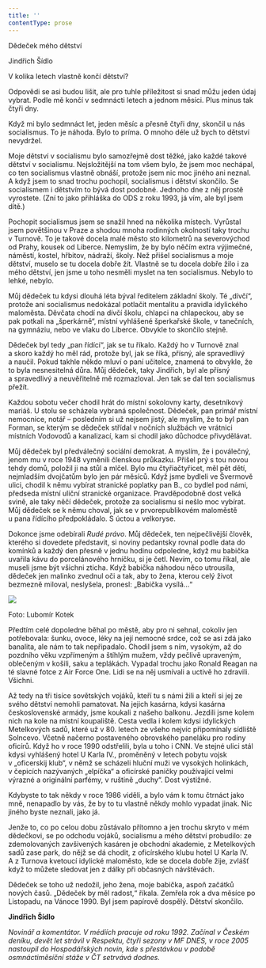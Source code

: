```yaml
---
title: ''
contentType: prose
---
```


<section>

Dědeček mého dětství

Jindřich Šídlo

V kolika letech vlastně končí dětství?

Odpovědi se asi budou lišit, ale pro tuhle příležitost si snad můžu jeden údaj vybrat. Podle mě končí v sedmnácti letech a jednom měsíci. Plus minus tak čtyři dny.

Když mi bylo sedmnáct let, jeden měsíc a přesně čtyři dny, skončil u nás socialismus. To je náhoda. Bylo to príma. O mnoho déle už bych to dětství nevydržel.

Moje dětství v socialismu bylo samozřejmě dost těžké, jako kaž­dé takové dětství v socialismu. Nejsložitější na tom všem bylo, že jsem moc nechápal, co ten socialismus vlastně obnáší, protože jsem nic moc jiného ani neznal. A když jsem to snad trochu pochopil, socialismus i dětství skončilo. Se socialismem i dětstvím to bývá dost podobné. Jednoho dne z něj prostě vyrostete. (Zní to jako přihláška do ODS z roku 1993, já vím, ale byl jsem dítě.)

Pochopit socialismus jsem se snažil hned na několika místech. Vyrůstal jsem povětšinou v Praze a shodou mnoha rodinných okolností taky trochu v Turnově. To je takové docela malé město sto kilometrů na severovýchod od Prahy, kousek od Liberce. Nemyslím, že by bylo něčím extra výjimečné, náměstí, kostel, hřbitov, nádraží, školy. Než přišel socialismus a moje dětství, muselo se tu docela dobře žít. Vlastně se tu docela dobře žilo i za mého dětství, jen jsme u toho nesměli myslet na ten socialismus. Nebylo to lehké, nebylo.

Můj dědeček tu kdysi dlouhá léta býval ředitelem základní školy. Té „dívčí“, protože ani socialismus nedokázal potlačit mentalitu a pravidla idylického maloměsta. Děvčata chodí na dívčí školu, chlapci na chlapeckou, aby se pak potkali na „šperkárně“, místní vyhlášené šperkařské škole, v tanečních, na gymnáziu, nebo ve vlaku do Liberce. Obvykle to skončilo stejně.

Dědeček byl tedy „pan řídící“, jak se tu říkalo. Každý ho v Turnově znal a skoro každý ho měl rád, protože byl, jak se říká, přísný, ale spravedlivý a naučil. Pokud takhle někdo mluví o paní učitelce, znamená to obvykle, že to byla nesnesitelná důra. Můj dědeček, taky Jindřich, byl ale přísný a spravedlivý a neuvěřitelně mě rozmazloval. Jen tak se dal ten socialismus přežít.

Každou sobotu večer chodil hrát do místní sokolovny karty, desetníkový mariáš. U stolu se scházela vybraná společnost. Dědeček, pan primář místní nemocnice, notář – posledním si už nejsem jistý, ale myslím, že to byl pan Forman, se kterým se dědeček střídal v nočních službách ve vrátnici místních Vodovodů a kanalizací, kam si chodil jako důchodce přivydělávat.

Můj dědeček byl předválečný sociální demokrat. A myslím, že i poválečný, jenom mu v roce 1948 vyměnili členskou průkazku. Přišel prý s tou novou tehdy domů, položil ji na stůl a mlčel. Bylo mu čtyřiačtyřicet, měl pět dětí, nejmladším dvojčatům bylo jen pár měsíců. Když jsme bydleli ve Švermově ulici, chodil k němu vybírat stranické poplatky pan B., co bydlel pod námi, předseda místní uliční stranické organizace. Pravděpodobně dost velká svině, ale taky něčí dědeček, protože za socialismu si nešlo moc vybírat. Můj dědeček se k němu choval, jak se v prvorepublikovém maloměstě u pana řídícího předpokládalo. S úctou a velkoryse.

Dokonce jsme odebírali _Rudé právo_. Můj dědeček, ten nejpečlivější člověk, kterého si dovedete představit, si noviny pedantsky rovnal podle data do komínků a každý den přesně v jednu hodinu odpoledne, když mu babička uvařila kávu do porcelánového hrníčku, si je četl. Nevím, co tomu říkal, ale museli jsme být všichni zticha. Když babička náhodou něco utrousila, dědeček jen malinko zvednul oči a tak, aby to žena, kterou celý život bezmezně miloval, neslyšela, pronesl: „Babička vysílá…“

</section>

<section>

![](../Images/054.jpg)

Foto: Lubomír Kotek

Předtím celé dopoledne běhal po městě, aby pro ni sehnal, cokoliv jen potřebovala: šunku, ovoce, léky na její nemocné srdce, což se asi zdá jako banalita, ale nám to tak nepřipadalo. Chodil jsem s ním, vysokým, až do pozdního věku vzpřímeným a štíhlým mužem, vždy pečlivě upraveným, oblečeným v košili, saku a teplákách. Vypadal trochu jako Ronald Reagan na té slavné fotce z Air Force One. Lidi se na něj usmívali a uctivě ho zdravili. Všichni.

Až tedy na tři tisíce sovětských vojáků, kteří tu s námi žili a kteří si jej ze svého dětství nemohli pamatovat. Na jejich kasárna, kdysi kasárna československé armády, jsme koukali z našeho balkonu. Jezdili jsme kolem nich na kole na místní koupaliště. Cesta vedla i kolem kdysi idylických Metelkových sadů, které už v 80. letech ze všeho nejvíc připomínaly sídliště Solncevo. Včetně načerno postaveného obrovského paneláku pro rodiny oficírů. Když ho v roce 1990 odstřelili, byla u toho i CNN. Ve stejné ulici stál kdysi vyhlášený hotel U Karla IV., proměněný v letech pobytu vojsk v „oficerskij klub“, v němž se scházeli hluční muži ve vysokých holinkách, v čepicích nazývaných „elpíčka“ a oficírské paničky používající velmi výrazné a originální parfémy, v ruštině „duchy“. Dost výstižné.

Kdybyste to tak někdy v roce 1986 viděli, a bylo vám k tomu čtrnáct jako mně, nenapadlo by vás, že by to tu vlastně někdy mohlo vypadat jinak. Nic jiného byste neznali, jako já.

Jenže to, co po celou dobu zůstávalo přítomno a jen trochu skryto v mém dědečkovi, se po odchodu vojáků, socialismu a mého dětství probudilo: ze zdemolovaných zavšivených kasáren je obchodní akademie, z Metelkových sadů zase park, do nějž se dá chodit, z oficírského klubu hotel U Karla IV. A z Turnova kvetoucí idylické maloměsto, kde se docela dobře žije, zvlášť když to můžete sledovat jen z dálky při občasných návštěvách.

Dědeček se toho už nedožil, jeho žena, moje babička, aspoň začátků nových časů. „Dědeček by měl radost,“ říkala. Zemřela rok a dva měsíce po Listopadu, na Vánoce 1990. Byl jsem papírově dospělý. Dětství skončilo.

</section>

<section>

**Jindřich Šídlo**

_Novinář a komentátor. V médiích pracuje od roku 1992. Začínal v Českém deníku, devět let strávil v Respektu, čtyři sezony v MF DNES, v roce 2005 nastoupil do Hospodářských novin, kde s přestávkou v podobě osmnáctiměsíční stáže v ČT setrvává dodnes._

</section>
